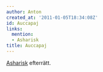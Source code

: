 ```yaml
---
author: Anton
created_at: '2011-01-05T18:34:08Z'
id: Auccapaj
links:
  mention:
  - Asharisk
title: Auccapaj
---
```


[Asharisk] efterrätt.

  [Asharisk]: Asharisk
